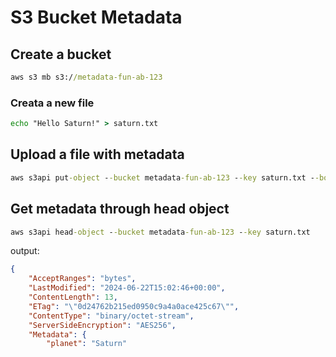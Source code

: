 # S3 Bucket Metadata

## Create a bucket

```cmd
aws s3 mb s3://metadata-fun-ab-123
```

### Creata a new file

```cmd
echo "Hello Saturn!" > saturn.txt
```

## Upload a file with metadata

```cmd
aws s3api put-object --bucket metadata-fun-ab-123 --key saturn.txt --body saturn.txt --metadata Planet=Saturn
```

## Get metadata through head object

```cmd
aws s3api head-object --bucket metadata-fun-ab-123 --key saturn.txt
```

output:

```json
{
    "AcceptRanges": "bytes",
    "LastModified": "2024-06-22T15:02:46+00:00",
    "ContentLength": 13,
    "ETag": "\"0d24762b215ed0950c9a4a0ace425c67\"",
    "ContentType": "binary/octet-stream",
    "ServerSideEncryption": "AES256",
    "Metadata": {
        "planet": "Saturn"
    
```